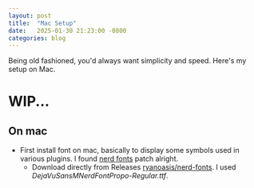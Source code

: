 ```yaml
---
layout: post
title:  "Mac Setup"
date:   2025-01-30 21:23:00 -0800
categories: blog
---
```


Being old fashioned, you'd always want simplicity and speed. Here's my setup on Mac.

# WIP...

## On mac

* First install font on mac, basically to display some symbols used in various plugins. I found [nerd fonts](https://github.com/ryanoasis/nerd-fonts#patched-fonts) patch alright. 
  * Download directly from Releases [ryanoasis/nerd-fonts](https://github.com/ryanoasis/nerd-fonts/releases). I used *DejaVuSansMNerdFontPropo-Regular.ttf*. 

